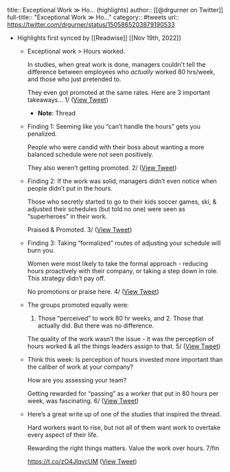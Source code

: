 title:: Exceptional Work &Gt; Ho... (highlights)
author:: [[@drgurner on Twitter]]
full-title:: "Exceptional Work &Gt; Ho..."
category:: #tweets
url:: https://twitter.com/drgurner/status/1505865203879190533

- Highlights first synced by [[Readwise]] [[Nov 19th, 2022]]
	- Exceptional work > Hours worked. 
	  
	  In studies, when great work is done, managers couldn't tell the difference between employees who *actually* worked 80 hrs/week, and those who just pretended to. 
	  
	  They even got promoted at the same rates. Here are 3 important takeaways... 1/ ([View Tweet](https://twitter.com/drgurner/status/1505865203879190533))
		- **Note**: Thread
	- Finding 1: Seeming like you “can’t handle the hours” gets you penalized. 
	  
	  People who were candid with their boss about wanting a more balanced schedule were not seen positively. 
	  
	  They also weren’t getting promoted. 2/ ([View Tweet](https://twitter.com/drgurner/status/1505865206307729418))
	- Finding 2: If the work was solid, managers didn’t even notice when people didn’t put in the hours. 
	  
	  Those who secretly started to go to their kids soccer games, ski, & adjusted their schedules (but told no one) were seen as “superheroes” in their work. 
	  
	  Praised & Promoted. 3/ ([View Tweet](https://twitter.com/drgurner/status/1505865208060854275))
	- Finding 3: Taking “formalized” routes of adjusting your schedule will burn you. 
	  
	  Women were most likely to take the formal approach - reducing hours proactively with their company, or taking a step down in role. This strategy didn’t pay off. 
	  
	  No promotions or praise here. 4/ ([View Tweet](https://twitter.com/drgurner/status/1505865209830948865))
	- The groups promoted equally were:
	  1. Those “perceived” to work 80 hr weeks, and 2. Those that actually did. 
	  But there was no difference. 
	  
	  The quality of the work wasn’t the issue - it was the perception of hours worked & all the things leaders assign to that. 5/ ([View Tweet](https://twitter.com/drgurner/status/1505865211999313921))
	- Think this week: Is perception of hours invested more important than the caliber of work at your company? 
	  
	  How are you assessing your team?
	  
	  Getting rewarded for “passing” as a worker that put in 80 hours per week, was fascinating. 6/ ([View Tweet](https://twitter.com/drgurner/status/1505865213668732933))
	- Here’s a great write up of one of the studies that inspired the thread. 
	  
	  Hard workers want to rise, but not all of them want work to overtake every aspect of their life.
	  
	  Rewarding the right things matters. 
	  Value the work over hours. 7/fin
	  
	   https://t.co/zO4JIqvcUM ([View Tweet](https://twitter.com/drgurner/status/1505865215447080962))